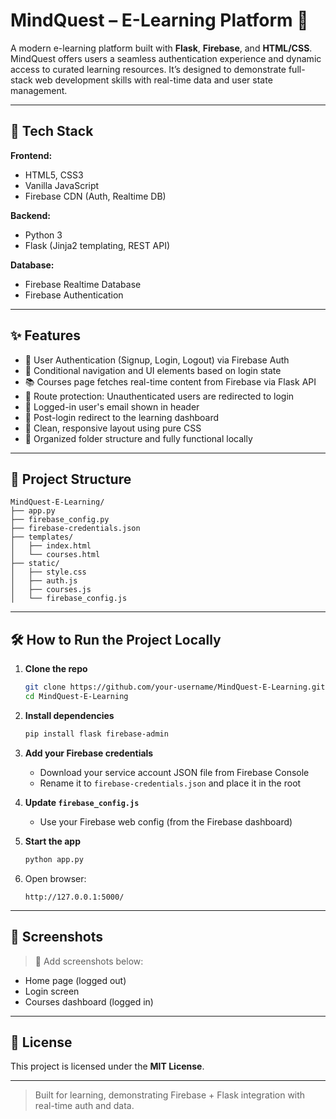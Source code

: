 # MindQuest – E-Learning Platform 🧠

A modern e-learning platform built with **Flask**, **Firebase**, and **HTML/CSS**. MindQuest offers users a seamless authentication experience and dynamic access to curated learning resources. It’s designed to demonstrate full-stack web development skills with real-time data and user state management.

---

## 🔧 Tech Stack

**Frontend:**
- HTML5, CSS3
- Vanilla JavaScript
- Firebase CDN (Auth, Realtime DB)

**Backend:**
- Python 3
- Flask (Jinja2 templating, REST API)

**Database:**
- Firebase Realtime Database
- Firebase Authentication

---

## ✨ Features

- 🔐 User Authentication (Signup, Login, Logout) via Firebase Auth
- 🧭 Conditional navigation and UI elements based on login state
- 📚 Courses page fetches real-time content from Firebase via Flask API
- 🚫 Route protection: Unauthenticated users are redirected to login
- 👤 Logged-in user's email shown in header
- 🔁 Post-login redirect to the learning dashboard
- 🎯 Clean, responsive layout using pure CSS
- 📂 Organized folder structure and fully functional locally

---

## 📁 Project Structure

```
MindQuest-E-Learning/
├── app.py
├── firebase_config.py
├── firebase-credentials.json
├── templates/
│   ├── index.html
│   └── courses.html
├── static/
│   ├── style.css
│   ├── auth.js
│   ├── courses.js
│   └── firebase_config.js
```

---

## 🛠️ How to Run the Project Locally

1. **Clone the repo**
   ```bash
   git clone https://github.com/your-username/MindQuest-E-Learning.git
   cd MindQuest-E-Learning
   ```

2. **Install dependencies**
   ```bash
   pip install flask firebase-admin
   ```

3. **Add your Firebase credentials**
   - Download your service account JSON file from Firebase Console
   - Rename it to `firebase-credentials.json` and place it in the root

4. **Update `firebase_config.js`**
   - Use your Firebase web config (from the Firebase dashboard)

5. **Start the app**
   ```bash
   python app.py
   ```

6. Open browser:
   ```
   http://127.0.0.1:5000/
   ```

---

## 📸 Screenshots

> 📌 Add screenshots below:
- Home page (logged out)
- Login screen
- Courses dashboard (logged in)

---

## 🪪 License

This project is licensed under the **MIT License**.

---

> Built for learning, demonstrating Firebase + Flask integration with real-time auth and data.
